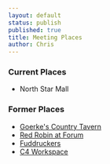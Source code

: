 ```yaml
---
layout: default
status: publish
published: true
title: Meeting Places
author: Chris
---
```


### Current Places

* North Star Mall


### Former Places
<ul>
<li><a title="1901 Weil Road in Marion, Texas 78124" href="http://maps.google.com/maps?f=q&amp;hl=en&amp;q=1901+Weil+Road,+Marion,+Texas+78124&amp;ll=29.594058,-98.200607&amp;spn=0.017352,0.036607&amp;om=1">Goerke's Country Tavern</a></li>
<li><a title="Red Robin" href="http://www.google.com/maps?f=l&amp;hl=en&amp;q=red+robin&amp;near=San+Antonio,+TX&amp;ie=UTF8&amp;z=15&amp;ll=29.574017,-98.327036&amp;spn=0.016124,0.026007&amp;om=1&amp;iwloc=B">Red Robin at Forum</a></li>
<li><a href="http://maps.google.com/places/us/78230/san-antonio/w/10/-fuddruckers?gl=us">Fuddruckers</a></li>
<li><a href="http://c4workspace.com/">C4 Workspace</a></li>
</ul>
